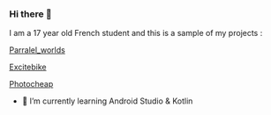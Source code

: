 ### Hi there 👋

I am a 17 year old French student and this is a sample of my projects :

[Parralel_worlds](https://github.com/Eclynos/School_projects/blob/Parralel_worlds/README.md)


[Excitebike](https://github.com/Eclynos/School_projects/blob/Excitebike/README.md)


[Photocheap](https://github.com/Eclynos/School_projects/blob/Photocheap/README.md)







- 🌱 I’m currently learning Android Studio & Kotlin
<!--
**Eclynos/Eclynos** is a ✨ _special_ ✨ repository because its `README.md` (this file) appears on your GitHub profile.

Here are some ideas to get you started:

- 🔭 I’m currently working on ...

- 👯 I’m looking to collaborate on ...
- 🤔 I’m looking for help with ...
- 💬 Ask me about ...
- 📫 How to reach me: ...
- 😄 Pronouns: ...
- ⚡ Fun fact: ...
-->
